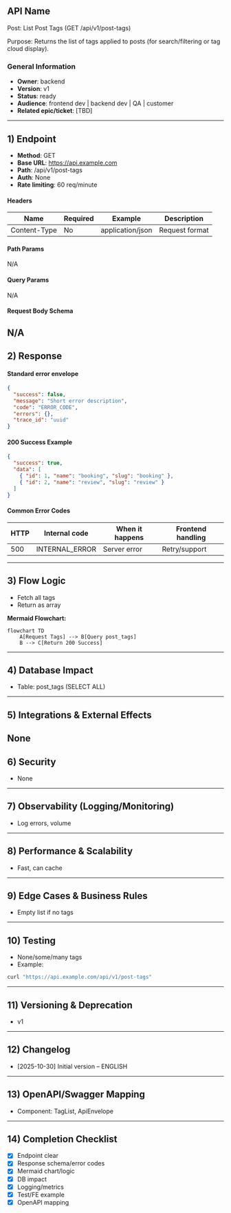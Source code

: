## API Name
Post: List Post Tags (GET /api/v1/post-tags)

Purpose: Returns the list of tags applied to posts (for search/filtering or tag cloud display).

### General Information
- **Owner**: backend
- **Version**: v1
- **Status**: ready
- **Audience**: frontend dev | backend dev | QA | customer
- **Related epic/ticket**: [TBD]
---
## 1) Endpoint
- **Method**: GET
- **Base URL**: https://api.example.com
- **Path**: /api/v1/post-tags
- **Auth**: None
- **Rate limiting**: 60 req/minute

#### Headers
| Name         | Required | Example            | Description        |
|--------------|----------|--------------------|--------------------|
| Content-Type | No       | application/json   | Request format     |

#### Path Params
N/A
#### Query Params
N/A
#### Request Body Schema
N/A
---
## 2) Response
#### Standard error envelope
```json
{
  "success": false,
  "message": "Short error description",
  "code": "ERROR_CODE",
  "errors": {},
  "trace_id": "uuid"
}
```
#### 200 Success Example
```json
{
  "success": true,
  "data": [
    { "id": 1, "name": "booking", "slug": "booking" },
    { "id": 2, "name": "review", "slug": "review" }
  ]
}
```
#### Common Error Codes
| HTTP | Internal code    | When it happens      | Frontend handling |
|------|------------------|----------------------|-------------------|
| 500  | INTERNAL_ERROR   | Server error         | Retry/support     |
---
## 3) Flow Logic
- Fetch all tags
- Return as array

**Mermaid Flowchart:**
```mermaid
flowchart TD
    A[Request Tags] --> B[Query post_tags]
    B --> C[Return 200 Success]
```
---
## 4) Database Impact
- Table: post_tags (SELECT ALL)
---
## 5) Integrations & External Effects
None
---
## 6) Security
- None
---
## 7) Observability (Logging/Monitoring)
- Log errors, volume
---
## 8) Performance & Scalability
- Fast, can cache
---
## 9) Edge Cases & Business Rules
- Empty list if no tags
---
## 10) Testing
- None/some/many tags
- Example:
```bash
curl "https://api.example.com/api/v1/post-tags"
```
---
## 11) Versioning & Deprecation
- v1
---
## 12) Changelog
- [2025-10-30] Initial version – ENGLISH
---
## 13) OpenAPI/Swagger Mapping
- Component: TagList, ApiEnvelope
---
## 14) Completion Checklist
- [x] Endpoint clear
- [x] Response schema/error codes
- [x] Mermaid chart/logic
- [x] DB impact
- [x] Logging/metrics
- [x] Test/FE example
- [x] OpenAPI mapping
